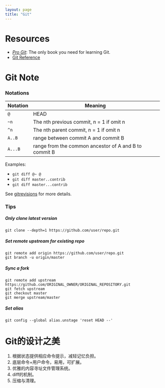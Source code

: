 ```yaml
---
layout: page
title: "Git"
---
```


# Resources

* *[Pro Git](https://git-scm.com/book)*: The only book you need for learning Git.
* [Git Reference](https://git-scm.com/docs)


# Git Note

### Notations

| Notation | Meaning |
| --- | --- |
| `@` | HEAD |
| `~n` | The nth previous commit, n = 1 if omit n |
| `^n` | The nth parent commit, n = 1 if omit n |
| `A..B` | range between commit A and commit B |
| `A...B` | range from the common ancestor of A and B to commit B |

Examples:

* `git diff @~ @`
* `git diff master..contrib`
* `git diff master...contrib`

See [gitrevisions](https://git-scm.com/docs/gitrevisions) for more details.

### Tips

##### Only clone latest version

```
git clone --depth=1 https://github.com/user/repo.git
```

##### Set remote upstream for existing repo

```
git remote add origin https://github.com/user/repo.git
git branch -u origin/master
```

##### Sync a fork

```
git remote add upstream https://github.com/ORIGINAL_OWNER/ORIGINAL_REPOSITORY.git
git fetch upstream
git checkout master
git merge upstream/master
```

##### Set alias

```
git config --global alias.unstage 'reset HEAD --'
```


# Git的设计之美

1. 根据状态提供相应命令提示，减轻记忆负担。
2. 底层命令+用户命令，易用，可扩展。
3. 优雅的内容寻址文件管理系统。
4. diff的机制。
5. 压缩与清理。

